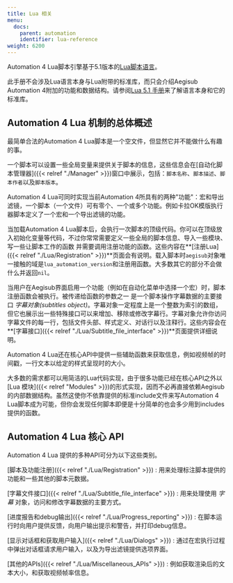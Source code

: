 ```yaml
---
title: Lua 相关
menu:
  docs:
    parent: automation
    identifier: lua-reference
weight: 6200
---
```


Automation 4 Lua脚本引擎基于5.1版本的[Lua脚本语言](http://www.lua.org)。

此手册不会涉及Lua语言本身与Lua附带的标准库，而只会介绍Aegisub Automation
4附加的功能和数据结构。请参阅[Lua 5.1
手册](http://www.lua.org/manual/5.1/)来了解语言本身和它的标准库。

## Automation 4 Lua 机制的总体概述

最简单合法的Automation 4
Lua脚本是一个空文件，但显然它并不能做什么有趣的事。

一个脚本可以设置一些全局变量来提供关于脚本的信息，这些信息会在[自动化脚本管理器]({{< relref "./Manager" >}})窗口中展示，包括：`脚本名称`、`脚本描述`、`脚本作者`以及`脚本版本`。

Automation 4 Lua可同时实现当前Automation
4所具有的两种"功能"：宏和导出滤镜，一个脚本（一个文件）可有零个、一个或多个功能。例如卡拉OK模版执行器脚本定义了一个宏和一个导出滤镜的功能。

当加载Automation 4
Lua脚本后，会执行一次脚本的顶级代码。你可以在顶级放入初始化变量等代码，不过你常常需要定义一些全局的脚本信息、导入一些模块、写一些让脚本工作的函数
并需要调用注册功能的函数。这些内容在**[注册Lua]({{< relref "./Lua/Registration" >}})**页面会有说明。载入脚本时`aegisub`对象唯一接触的域是`lua_automation_version`和注册用函数。大多数其它的部分不会做什么并返回`nil`。

当用户在Aegisub界面启用一个功能（例如在自动化菜单中选择一个宏）时，脚本注册函数会被执行。被传递给函数的参数之一
是一个脚本操作字幕数据的主要接口 *字幕对象(subtitles
object)*。字幕对象一定程度上是一个整数为索引的数组，但它也展示出一些特殊接口可以来增加、移除或修改字幕行。字幕对象允许你访问字幕文件的每一行，包括文件头部、样式定义、对话行以及注释行。这些内容会在**[字幕接口]({{< relref "./Lua/Subtitle_file_interface" >}})**页面提供详细说明。

Automation 4
Lua还在核心API中提供一些辅助函数来获取信息，例如视频帧的时间戳，一行文本以给定的样式呈现时的大小。

大多数的需求都可以用简洁的Lua代码实现，由于很多功能已经在核心API之外以[Lua
模块]({{< relref "Modules" >}})的形式实现，因而不必再直接依赖Aegisub的内部数据结构。虽然这使你不依靠提供的标准include文件来写Automation
4
Lua脚本成为可能，但你会发现任何脚本即便是十分简单的也会多少用到includes提供的函数。

## Automation 4 Lua 核心 API

Automation 4 Lua 提供的多种API可分为以下这些类别。

[脚本及功能注册]({{< relref "./Lua/Registration" >}})
:   用来处理标注脚本提供的功能和一些其他的脚本元数据。

[字幕文件接口]({{< relref "./Lua/Subtitle_file_interface" >}})
:   用来处理使用 *字幕* 对象，访问和修改字幕数据的主要方式。

[进度报告和debug输出]({{< relref "./Lua/Progress_reporting" >}})
:   在脚本运行时向用户提供反馈，向用户输出提示和警告，并打印debug信息。

[显示对话框和获取用户输入]({{< relref "./Lua/Dialogs" >}})
:   通过在宏执行过程中弹出对话框请求用户输入，以及为导出滤镜提供选项界面。

[其他的APIs]({{< relref "./Lua/Miscellaneous_APIs" >}})
:   例如获取渲染后的文本大小，和获取视频帧率信息。

